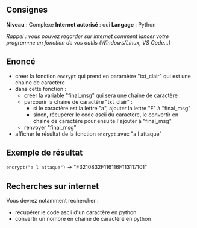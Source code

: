 ## Consignes

**Niveau** : Complexe
**Internet autorisé** : oui
**Langage** : Python

_Rappel : vous pouvez regarder sur internet comment lancer votre programme en fonction de vos outils (Windows/Linux, VS Code...)_
## Enoncé

- créer la fonction `encrypt` qui prend en paramètre "txt_clair" qui est une chaine de caractère
- dans cette fonction :
	- créer la variable "final_msg" qui sera une chaine de caractère
	- parcourir la chaine de caractère "txt_clair" :
		- si le caractère est la lettre "a", ajouter la lettre "F" à "final_msg"
		- sinon, récupérer le code ascii du caractère, le convertir en chaine de caractère pour ensuite l'ajouter à "final_msg"
	- renvoyer "final_msg"
- afficher le résultat de la fonction `encrypt` avec "a l attaque"
## Exemple de résultat

`encrypt("a l attaque")` -> "F3210832F116116F113117101"

## Recherches sur internet

Vous devrez notamment rechercher :
- récupérer le code ascii d'un caractère en python
- convertir un nombre en chaine de caractère en python